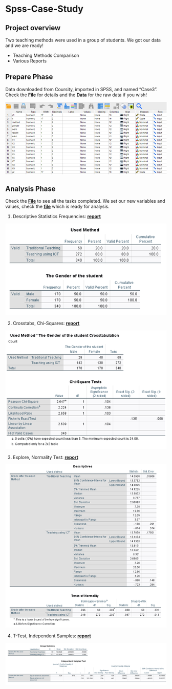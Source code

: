 # Spss-Case-Study

## Project overview
Two teaching methods were used in a group of students. We got our data and we are ready!
- Teaching Methods Comparison
- Various Reports

## Prepare Phase 
Data downloaded from Coursity, imported in SPSS, and named “Case3”.
Check the **[File](https://github.com/DimKaisaris/Spss-Case-Study/blob/main/Processed%20Files/Ask%20Phase(english)1.docx)** for details and
the **[Data](https://github.com/DimKaisaris/Spss-Case-Study/tree/main/Raw%20Files)** for the raw data if you wish!

![Raw_Data](Images/Raw_Variable_View.png)

## Analysis Phase
Check the **[File](https://github.com/DimKaisaris/Spss-Case-Study/blob/main/Processed%20Files/Analysis%20Phase.docx)** to see all the tasks completed.
We set our new variables and values, check the **[file](https://github.com/DimKaisaris/Spss-Case-Study/blob/main/Processed%20Files/Case3.sav)** which is ready for analysis.

1.	Descriptive Statistics Frequencies: **[report](https://github.com/DimKaisaris/Spss-Case-Study/blob/main/Reports/Descriptive%20Statistics.spv)**

![shot1](Images/Shot1.png)	 


2.	Crosstabs, Chi-Squares: **[report](https://github.com/DimKaisaris/Spss-Case-Study/blob/main/Reports/Chi-Square.spv)**

![shot2](Images/Shot2.png)

3.	Explore, Normality Test: **[report](https://github.com/DimKaisaris/Spss-Case-Study/blob/main/Reports/Descriptives-Normality%20Test.spv)**

![shot3](Images/Shot3.png)

4.	T-Test, Independent Samples: **[report](https://github.com/DimKaisaris/Spss-Case-Study/blob/main/Reports/T-Test%2C%20Independent%20Samples%20Test.spv)**

![shot4](Images/Shot4.png)




